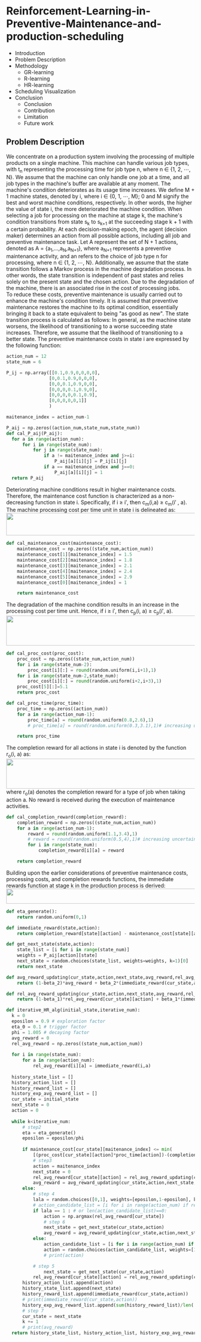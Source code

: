 # Reinforcement-Learning-in-Preventive-Maintenance-and-production-scheduling
* Introduction
* Problem Description
* Methodology
  *  GR-learning
  * R-learning
  * HR-learning
* Scheduling Visualization
* Conclusion
  * Conclusion
  * Contribution
  * Limitation
  * Future work
## Problem Description
  We concentrate on a production system involving the processing of multiple products on a single machine. 
  This machine can handle various job types, with t<sub>n</sub> representing the processing time for job type n, where n ∈ {1, 2, ⋯, N}. 
  We assume that the machine can only handle one job at a time, and all job types in the machine's buffer are available at any moment. 
  The machine's condition deteriorates as its usage time increases.
  We define M + 1 machine states, denoted by i, where i ∈ {0, 1, ⋯, M}; 0 and M signify the best and worst machine conditions, respectively. 
  In other words, the higher the value of state i, the more deteriorated the machine condition.
  When selecting a job for processing on the machine at stage k,
  the machine's condition transitions from state s<sub>k</sub> to s<sub>k+1</sub> at the succeeding stage k + 1 with a certain probability. 
  At each decision-making epoch, the agent (decision maker) determines an action from all possible actions, including all job and preventive maintenance task.
  Let A represent the set of N + 1 actions, denoted as A = {a<sub>1</sub>,...,a<sub>N</sub>,a<sub>N+1</sub>}, where a<sub>N+1</sub> represents a preventive maintenance activity, and an refers to the choice of job type n for processing, where n ∈ {1, 2, ⋯, N}.
  Additionally, we assume that the state transition follows a Markov process in the machine degradation process.
  In other words, the state transition is independent of past states and relies solely on the present state and the chosen action.
  Due to the degradation of the machine, there is an associated rise in the cost of processing jobs.<br>
  To reduce these costs, preventive maintenance is usually carried out to enhance the machine's condition timely.
  It is assumed that preventive maintenance restores the machine to its optimal condition, essentially bringing it back to a state equivalent to being "as good as new".
  The state transition process is calculated as follows:
  In general, as the machine state worsens, the likelihood of transitioning to a worse succeeding state increases. 
  Therefore, we assume that the likelihood of transitioning to a better state.
  The preventive maintenance costs in state i are expressed by the following function:

  ```py
  action_num = 12
  state_num = 6

  P_ij = np.array([[0.1,0.9,0,0,0,0],
                  [0,0.1,0.9,0,0,0],
                  [0,0,0.1,0.9,0,0],
                  [0,0,0,0.1,0.9,0],
                  [0,0,0,0,0.1,0.9],
                  [0,0,0,0,0,1]]
                  )

  maitenance_index = action_num-1
  ```

  ```py
  P_aij = np.zeros((action_num,state_num,state_num))
  def cal_P_aij(P_aij):
    for a in range(action_num):
        for i in range(state_num):
            for j in range(state_num):
                if a != maitenance_index and j>=i:  
                    P_aij[a][i][j] = P_ij[i][j]
                if a == maitenance_index and j==0:  
                    P_aij[a][i][j] = 1
    return P_aij
  ```
  Deteriorating machine conditions result in higher maintenance costs.
  Therefore, the maintenance cost function is characterized as a non-decreasing function in state i. 
  Specifically, if i ≥ i<up>′</up>, then c<sub>m</sub>(i,a) ≥ c<sub>m</sub>(i<up>′</up> , a).
  The machine processing cost per time unit in state i is delineated as:<br>
  <img src="https://github.com/IKai-Lai/Reinforcement-Learning-in-Preventive-Maintenance-and-Production-Scheduling/blob/main/image/maintainence_cost.png" width="580" height="60">


  ```py
  def cal_maintenance_cost(maintenance_cost):
      maintenance_cost = np.zeros((state_num,action_num))
      maintenance_cost[1][maitenance_index] = 1.5
      maintenance_cost[2][maitenance_index] = 1.8
      maintenance_cost[3][maitenance_index] = 2.1
      maintenance_cost[4][maitenance_index] = 2.4
      maintenance_cost[5][maitenance_index] = 2.9
      maintenance_cost[0][maitenance_index] = 1
  
      return maintenance_cost
  ```
  The degradation of the machine condition results in an increase in the processing cost per time unit.
  Hence, if i ≥ i′, then c<sub>p</sub>(i, a) ≥ c<sub>p</sub>(i′, a).
  <img src="https://github.com/IKai-Lai/Reinforcement-Learning-in-Preventive-Maintenance-and-Production-Scheduling/blob/main/image/process_cost.png" width="550" height="80">
  ```py
  def cal_proc_cost(proc_cost):
      proc_cost = np.zeros((state_num,action_num))
      for i in range(state_num-2): 
          proc_cost[i][:] = round(random.uniform(i,i+1),1)
      for i in range(state_num-2,state_num): 
          proc_cost[i][:] = round(random.uniform(i+2,i+3),1)
      proc_cost[5][:]=5.1
      return proc_cost
  ```

  ```py
  def cal_proc_time(proc_time):
      proc_time = np.zeros((action_num))
      for a in range(action_num-1):
          proc_time[a] = round(random.uniform(0.8,2.6),1)
          # proc_time[a] = round(random.uniform(0.3,3.1),1)# increasing uncertainty, lower the efficiency of HR algorithm
  
      return proc_time
  ```
  The completion reward for all actions in state i is denoted by the function r<sub>o</sub>(i, a) as:
  <img src="https://github.com/IKai-Lai/Reinforcement-Learning-in-Preventive-Maintenance-and-Production-Scheduling/blob/main/image/completion_reward.png" width="600" height="80"><br>
  where r<sub>o</sub>(a) denotes the completion reward for a type of job when taking action a. No reward is received during the execution of maintenance activities.
  ```py
  def cal_completion_reward(completion_reward):
      completion_reward = np.zeros((state_num,action_num))
      for a in range(action_num-1):
          reward = round(random.uniform(1.1,3.4),1)
          # reward = round(random.uniform(0.5,4),1)# increasing uncertainty, lower the efficiency of HR algorithm
          for i in range(state_num): 
              completion_reward[i][a] = reward
  
      return completion_reward
  ```
  Building upon the earlier considerations of preventive maintenance costs, processing costs, and completion rewards functions, the immediate rewards function at stage k in the production process is derived:
  <img src="https://github.com/IKai-Lai/Reinforcement-Learning-in-Preventive-Maintenance-and-Production-Scheduling/blob/main/image/reward_function.png" width="600" height="40">
  
  
  
  
  
  
  ```py
  def eta_generate():
      return random.uniform(0,1)
  ```
  ```py
  def immediate_reward(state,action):
      return completion_reward[state][action] - maintenance_cost[state][action] - proc_cost[state][action]*proc_time[action]
  ```
  ```py
  def get_next_state(state,action):
      state_list = [i for i in range(state_num)]
      weights = P_aij[action][state]
      next_state = random.choices(state_list, weights=weights, k=1)[0]
      return next_state
  ```
  ```py    
  def avg_reward_updating(cur_state,action,next_state,avg_reward,rel_avg_reward):
      return (1-beta_2)*avg_reward + beta_2*(immediate_reward(cur_state,action)+max(rel_avg_reward[next_state])-max(rel_avg_reward[cur_state]))
  ```
  ```py
  def rel_avg_reward_updating(cur_state,action,next_state,avg_reward,rel_avg_reward):
      return (1-beta_1)*rel_avg_reward[cur_state][action] + beta_1*(immediate_reward(cur_state,action)-avg_reward+max(rel_avg_reward[next_state]))
  ```
  ```py
 def iterative_HR_alg(initial_state,iterative_num):
    k = 0
    eposilon = 0.9 # exploration factor
    eta_0 = 0.1 # trigger factor
    phi = 1.005 # decaying factor
    avg_reward = 0
    rel_avg_reward = np.zeros((state_num,action_num))
    
    for i in range(state_num): 
        for a in range(action_num):
            rel_avg_reward[i][a] = immediate_reward(i,a)
    
    history_state_list = []
    history_action_list = []
    history_reward_list = []
    history_exp_avg_reward_list = []
    cur_state = initial_state
    next_state = 0
    action = 0
    
    while k<iterative_num:
        # step2
        eta = eta_generate()
        eposilon = eposilon/phi
        
        if maintenance_cost[cur_state][maitenance_index] <= min(
            [(proc_cost[cur_state][action]*proc_time[action])-(completion_reward[cur_state][action]) for action in range(action_num-1)]) and eta>eta_0*(1-eposilon):
            # step3 
            action = maitenance_index
            next_state = 0
            rel_avg_reward[cur_state][action] = rel_avg_reward_updating(cur_state,action,next_state,avg_reward,rel_avg_reward)
            avg_reward = avg_reward_updating(cur_state,action,next_state,avg_reward,rel_avg_reward)
        else:
            # step 4
            lala = random.choices([0,1], weights=[eposilon,1-eposilon], k=1)[0]
            # action_candidate_list = [i for i in range(action_num) if rel_avg_reward[cur_state][i]==0]
            if lala == 1 : # or len(action_candidate_list)==0:
                action = np.argmax(rel_avg_reward[cur_state])
                # step 6
                next_state = get_next_state(cur_state,action)
                avg_reward = avg_reward_updating(cur_state,action,next_state,avg_reward,rel_avg_reward)
            else:
                action_candidate_list = [i for i in range(action_num) if i!=np.argmax(rel_avg_reward[cur_state])]
                action = random.choices(action_candidate_list, weights=[1/len(action_candidate_list) for i in range(len(action_candidate_list))], k=1)[0]
                # print(action)

            # step 5
                next_state = get_next_state(cur_state,action)
            rel_avg_reward[cur_state][action] = rel_avg_reward_updating(cur_state,action,next_state,avg_reward,rel_avg_reward)
        history_action_list.append(action)   
        history_state_list.append(next_state)
        history_reward_list.append(immediate_reward(cur_state,action))
        # print(immediate_reward(cur_state,action))
        history_exp_avg_reward_list.append(sum(history_reward_list)/len( history_reward_list))
        # step 7
        cur_state = next_state
        k += 1
        # print(avg_reward)
    return history_state_list, history_action_list, history_exp_avg_reward_list,rel_avg_reward
  ```
